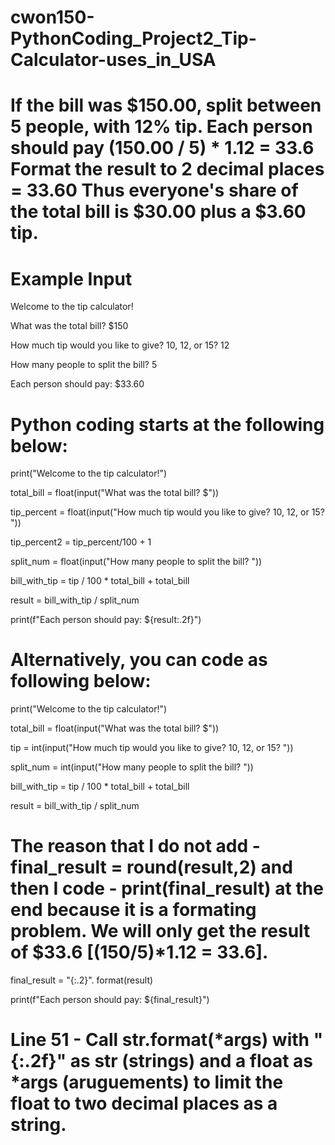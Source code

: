 # cwon150-PythonCoding_Project2_Tip-Calculator-uses_in_USA

# If the bill was $150.00, split between 5 people, with 12% tip.  Each person should pay (150.00 / 5) * 1.12 = 33.6  Format the result to 2 decimal places = 33.60  Thus everyone's share of the total bill is $30.00 plus a $3.60 tip.

# Example Input

Welcome to the tip calculator!

What was the total bill? $150

How much tip would you like to give? 10, 12, or 15? 12

How many people to split the bill? 5

Each person should pay: $33.60

# Python coding starts at the following below:

print("Welcome to the tip calculator!")

total_bill = float(input("What was the total bill? $"))

tip_percent = float(input("How much tip would you like to give? 10, 12, or 15? "))

tip_percent2 = tip_percent/100 + 1

split_num = float(input("How many people to split the bill? "))

bill_with_tip = tip / 100 * total_bill + total_bill

result = bill_with_tip / split_num

print(f"Each person should pay: ${result:.2f}")

# Alternatively, you can code as following below:

print("Welcome to the tip calculator!")

total_bill = float(input("What was the total bill? $"))

tip = int(input("How much tip would you like to give? 10, 12, or 15? "))

split_num = int(input("How many people to split the bill? "))

bill_with_tip = tip / 100 * total_bill + total_bill

result = bill_with_tip / split_num

# The reason that I do not add -  final_result = round(result,2) and then I code - print(final_result) at the end because it is a formating problem. We will only get the result of $33.6 [(150/5)*1.12 = 33.6]. 

final_result = "{:.2}". format(result)

print(f"Each person should pay: ${final_result}")

# Line 51 - Call str.format(*args) with "{:.2f}" as str (strings) and a float as *args (aruguements) to limit the float to two decimal places as a string.





